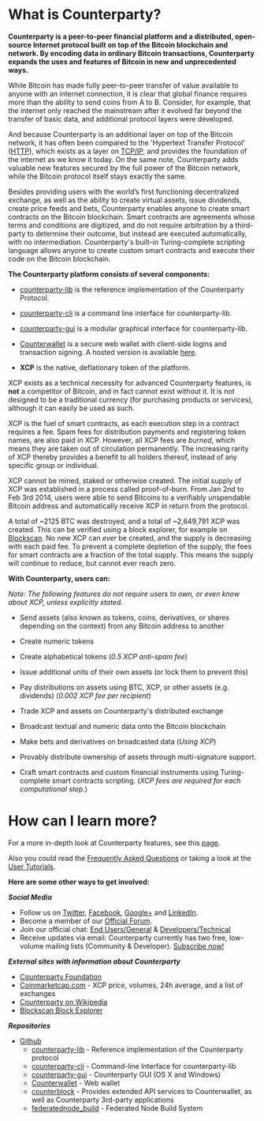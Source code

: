 ﻿What is Counterparty?
=====================

**Counterparty is a peer-to-peer financial platform and a distributed, open-source Internet protocol built on top of the Bitcoin blockchain and network. By encoding data in ordinary Bitcoin transactions, Counterparty expands the uses and features of Bitcoin in new and unprecedented ways.**

While Bitcoin has made fully peer-to-peer transfer of value available to anyone with an internet connection, it is clear that global finance requires more than the ability to send coins from A to B. Consider, for example, that the internet only reached the mainstream after it evolved far beyond the transfer of basic data, and additional protocol layers were developed. 

And because Counterparty is an additional layer on top of the Bitcoin network, it has often been compared to the 'Hypertext Transfer Protocol' ([HTTP](http://en.wikipedia.org/wiki/Hypertext_Transfer_Protocol)), which exists as a layer on [TCP/IP](http://en.wikipedia.org/wiki/Internet_protocol_suite), and provides the foundation of the internet as we know it today. On the same note, Counterparty adds valuable new features secured by the full power of the Bitcoin network, while the Bitcoin protocol itself stays exactly the same.  

Besides providing users with the world’s first functioning decentralized exchange, as well as the ability to create virtual assets, issue dividends, create price feeds and bets, Counterparty enables anyone to create smart contracts on the Bitcoin blockchain. Smart contracts are agreements whose terms and conditions are digitized, and do not require arbitration by a third-party to determine their outcome, but instead are executed automatically, with no intermediation. Counterparty's built-in Turing-complete scripting language allows anyone to create custom smart contracts and execute their code on the Bitcoin blockchain.

**The Counterparty platform consists of several components:**

* [counterparty-lib][] is the reference implementation of the Counterparty Protocol.

* [counterparty-cli][] is a command line interface for counterparty-lib.

* [counterparty-gui][] is a modular graphical interface for counterparty-lib.

* [Counterwallet][] is a secure web wallet with client-side logins and transaction signing. A hosted version is available [here](http://counterwallet.io).

* **XCP** is the native, deflationary token of the platform. 

XCP exists as a technical necessity for advanced Counterparty features, is **not** a competitor of Bitcoin, and in fact cannot exist without it. It is not designed to be a traditional currency (for purchasing products or services), although it can easily be used as such.

XCP is the fuel of smart contracts, as each execution step in a contract requires a fee. Spam fees for distribution payments and registering token names, are also paid in XCP. However, all XCP fees are _burned_, which means they are taken out of circulation permanently. The increasing rarity of XCP thereby provides a benefit to all holders thereof, instead of any specific group or individual.

XCP cannot be mined, staked or otherwise created. The initial supply of XCP was established in a process called proof-of-burn. From Jan 2nd to Feb 3rd 2014, users were able to send Bitcoins to a verifiably unspendable Bitcoin address and automatically receive XCP in return from the protocol. 

A total of ~2125 BTC was destroyed, and a total of ~2,649,791 XCP was created. This can be verified using a block explorer, for example on [Blockscan](http://blockscan.com/burn). No new XCP can _ever_ be created, and the supply is decreasing with each paid fee. To prevent a complete depletion of the supply, the fees for smart contracts are a fraction of the total supply. This means the supply will continue to reduce, but cannot ever reach zero. 

**With Counterparty, users can:**

_Note: The following features do not require users to own, or even know about XCP, unless explicitly stated._

* Send assets (also known as tokens, coins, derivatives, or shares depending on the context) from any Bitcoin address to another

* Create numeric tokens 

* Create alphabetical tokens (_0.5 XCP anti-spam fee_)

* Issue additional units of their own assets (or lock them to prevent this)

* Pay distributions on assets using BTC, XCP, or other assets (e.g. dividends) (_0.002 XCP fee per recipient_)

* Trade XCP and assets on Counterparty's distributed exchange

* Broadcast textual and numeric data onto the Bitcoin blockchain

* Make bets and derivatives on broadcasted data (_Using XCP_)

* Provably distribute ownership of assets through multi-signature support.

* Craft smart contracts and custom financial instruments using Turing-complete smart contracts scripting. (_XCP fees are required for each computational step._)

How can I learn more?
=====================

For a more in-depth look at Counterparty features, see this [page](counterparty_features.md).

Also you could read the [Frequently Asked Questions](FAQ.md) or taking a look at the [User Tutorials](/Tutorials/User_Tutorials/counterwallet_manual.md). 

**Here are some other ways to get involved:**

***Social Media***

-   Follow us on [Twitter][], [Facebook][], [Google+][] and
[LinkedIn][].
-   Become a member of our [Official Forum](https://forums.counterparty.io/).
-   Join our official chat: [End Users/General][] & [Developers/Technical][]
-   Receive updates via email: Counterparty currently has two free,
low-volume mailing lists (Community & Developer). [Subscribe
now!][]

***External sites with information about Counterparty***

-   [Counterparty Foundation](http://counterpartyfoundation.org)
-   [Coinmarketcap.com][] - XCP price, volumes, 24h average, and a list of exchanges
-   [Counterparty on Wikipedia][]
-   [Blockscan Block Explorer](http://blockscan.com)

  [Twitter]: https://twitter.com/CounterpartyXCP
  [Facebook]: https://www.facebook.com/CounterpartyXCP
  [Google+]: https://plus.google.com/u/0/b/116178666129262850551/+CounterpartyIoXCP/posts
  [LinkedIn]: https://www.linkedin.com/company/3644957
  [End Users/General]: http://gitter.im/CounterpartyXCP/General
  [Developers/Technical]: http://gitter.im/CounterpartyXCP/Technical
  [Subscribe now!]: http://counterparty.us9.list-manage.com/subscribe/post?u=670b494916e05d6d2cfaa5206&id=cdae97fc90
  [Coinmarketcap.com]: http://coinmarketcap.com/currencies/counterparty/
  [Counterparty on Wikipedia]: https://en.wikipedia.org/wiki/Counterparty_(technology)


***Repositories***

-   [Github][]
    -   [counterparty-lib][] - Reference implementation of the Counterparty protocol
    -   [counterparty-cli][] - Command-line Interface for counterparty-lib
    -   [counterparty-gui][] - Counterparty GUI (OS X and Windows)
    -   [Counterwallet][] - Web wallet
    -   [counterblock][] - Provides extended API services to Counterwallet, as well as Counterparty 3rd-party applications
    -   [federatednode_build](https://github.com/CounterpartyXCP/federatednode_build) - Federated Node Build System

[Github]: https://github.com/CounterpartyXCP
[counterparty-lib]: https://github.com/CounterpartyXCP/counterpartyd
[counterparty-cli]: https://github.com/CounterpartyXCP/counterparty-cli
[counterparty-gui]: https://github.com/CounterpartyXCP/counterparty-gui
[counterblock]: https://github.com/CounterpartyXCP/counterblock
[Counterwallet]: https://github.com/CounterpartyXCP/counterwallet
